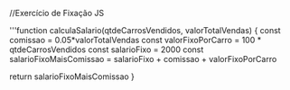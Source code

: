 //Exercício de Fixação JS

'''function calculaSalario(qtdeCarrosVendidos, valorTotalVendas) {
  const comissao = 0.05*valorTotalVendas
  const valorFixoPorCarro = 100 * qtdeCarrosVendidos
  const salarioFixo = 2000
  const salarioFixoMaisComissao = salarioFixo + comissao + valorFixoPorCarro
  
  return salarioFixoMaisComissao
}